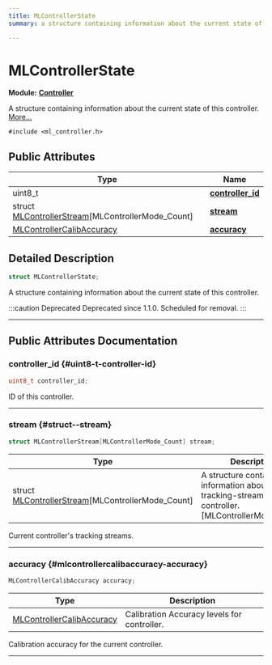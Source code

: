 ```yaml
---
title: MLControllerState
summary: a structure containing information about the current state of this controller. 

---
```


# MLControllerState

**Module:** **[Controller](/api-ref/api/Modules/group___controller/group___controller.md)**



A structure containing information about the current state of this controller.  [More...](#detailed-description)


`#include <ml_controller.h>`

## Public Attributes

| Type           | Name           |
| -------------- | -------------- |
| uint8_t | **[controller_id](/api-ref/api/Modules/group___controller/struct_m_l_controller_state.md#uint8-t-controller-id)**  |
| struct [MLControllerStream](/api-ref/api/Modules/group___controller/struct_m_l_controller_stream.md)[MLControllerMode_Count] | **[stream](/api-ref/api/Modules/group___controller/struct_m_l_controller_state.md#struct--stream)**  |
| [MLControllerCalibAccuracy](/api-ref/api/Modules/group___controller/group___controller.md#enums-mlcontrollercalibaccuracy) | **[accuracy](/api-ref/api/Modules/group___controller/struct_m_l_controller_state.md#mlcontrollercalibaccuracy-accuracy)**  |

## Detailed Description

```cpp
struct MLControllerState;
```

A structure containing information about the current state of this controller. 



:::caution Deprecated
Deprecated since 1.1.0. Scheduled for removal. 
:::



-----------
## Public Attributes Documentation

### controller_id {#uint8-t-controller-id}

```cpp
uint8_t controller_id;
```


ID of this controller. 





-----------

### stream {#struct--stream}

```cpp
struct MLControllerStream[MLControllerMode_Count] stream;
```



| Type | Description |
|--|--|
| struct [MLControllerStream](/api-ref/api/Modules/group___controller/struct_m_l_controller_stream.md)[MLControllerMode_Count] | A structure containing information about the tracking-stream of this controller. [MLControllerMode_Count] |


Current controller's tracking streams. 





-----------

### accuracy {#mlcontrollercalibaccuracy-accuracy}

```cpp
MLControllerCalibAccuracy accuracy;
```



| Type | Description |
|--|--|
| [MLControllerCalibAccuracy](/api-ref/api/Modules/group___controller/group___controller.md#enums-mlcontrollercalibaccuracy) | Calibration Accuracy levels for controller.  |


Calibration accuracy for the current controller. 





-----------

